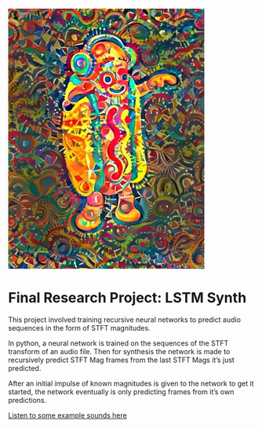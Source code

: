 ![alt text](hotdog_Jello_ASMR_nmpfyTB3EbGO9_Abf7dLoxcFkT_p4e_l_xv_1Wi0RDU.jpg)

# Final Research Project: LSTM Synth

This project involved training recursive neural networks to predict audio sequences in the form of STFT magnitudes.

In python, a neural network is trained on the sequences of the STFT transform of an audio file. Then for synthesis the network is made to recursively predict STFT Mag frames from the last STFT Mags it’s just predicted.

After an initial impulse of known magnitudes is given to the network to get it started, the network eventually is only predicting frames from it’s own predictions.

[Listen to some example sounds here](https://soundcloud.com/user-106787896/sets)